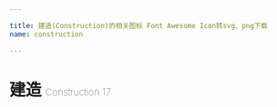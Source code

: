 ```yaml
---

title: 建造(Construction)的相关图标 Font Awesome Icon转svg、png下载
name: construction

---
```


# 建造  <small style="font-size: 60%;font-weight: 100">Construction <span class="badge-secondary badge">17</span> </small>

<search tag="construction" :max="0"/>


